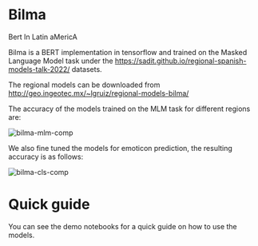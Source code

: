 # Bilma
Bert In Latin aMericA

Bilma is a BERT implementation in tensorflow and trained on the Masked Language Model task under the https://sadit.github.io/regional-spanish-models-talk-2022/ datasets.

The regional models can be downloaded from http://geo.ingeotec.mx/~lgruiz/regional-models-bilma/

The accuracy of the models trained on the MLM task for different regions are:

![bilma-mlm-comp](https://user-images.githubusercontent.com/392873/163045798-89bd45c5-b654-4f16-b3e2-5cf404e12ddd.png)

We also fine tuned the models for emoticon prediction, the resulting accuracy is as follows:

![bilma-cls-comp](https://user-images.githubusercontent.com/392873/163046824-0109e00f-3a54-486e-b93e-fbe09fbc7588.png)

# Quick guide

You can see the demo notebooks for a quick guide on how to use the models.
